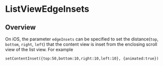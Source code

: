 # ListViewEdgeInsets

<ProxySummary/>

## Overview

On iOS, the parameter `edgeInsets` can be specified to set the distance(`top`, `bottom`,
`right`, `left`) that the content view is inset from the enclosing scroll view of the list view.
For example

    setContentInset({top:50,bottom:10,right:10,left:10}, {animated:true})

<ApiDocs/>
